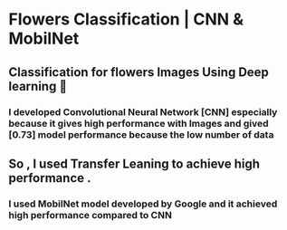 # Flowers Classification | CNN & MobilNet

##  Classification for flowers Images Using Deep learning 💐

### I developed Convolutional Neural Network [CNN] especially because it gives high performance with Images and gived [0.73] model performance because the low number of data

## So , I used Transfer Leaning to achieve high performance .

### I used MobilNet model developed by Google and it achieved high performance compared to CNN
